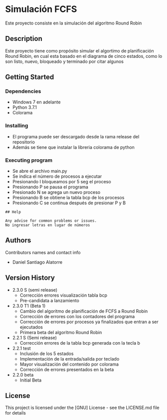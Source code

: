 # Simulación FCFS

Este proyecto consiste en la simulación del algoritmo Round Robin

## Description

Este proyecto tiene como propósito simular el algortimo de 
planificación Round Robin, en cual esta basado en el diagrama de 
cinco estados, como lo son listo, nuevo, bloqueado y
terminado por citar algunos

## Getting Started

### Dependencies

* Windows 7 en adelante
* Python 3.7.1
* Colorama

### Installing

* El programa puede ser descargado desde la rama release del repositorio
* Además se tiene que instalar la libreria colorama de python

### Executing program

* Se abre el archivo main.py
* Se indica el número de procesos a ejecutar
* Presionando I bloqueamos por 5 seg el proceso
* Presionando P se pausa el programa
* Presionado N se agrega un nuevo proceso
* Presionando B se obtiene la tabla bcp de los procesos
* Presionando C se continua después de presionar P y B 
```
## Help

Any advise for common problems or issues.
No ingresar letras en lugar de números
```

## Authors

Contributors names and contact info

* Daniel Santiago Alatorre 

## Version History
* 2.3.0 S (semi release)
    * Corrección errores visualización tabla bcp
    * Pre-candidata a lanzamiento
* 2.3.0 T1 (Beta 1)
    * Cambio del algoritmo de planificación de FCFS a Round Robin
    * Corrección de errores con los contadores del programa
    * Corrección de errores por procesos ya finalizados que entran a ser ejecutados
    * Primera beta del algoritmo Round Robin
* 2.2.1 S (Semi release)
    * Corrección errores de la tabla bcp generada con la tecla b
* 2.2.1 test
    * Inclusión de los 5 estados
    * Implementación de la entrada/salida por teclado
    * Mayor visualización del contenido por colorama
    * Corrección de errores presentados en la beta
* 2.2.0 beta
    * Initial Beta

## License

This project is licensed under the [GNU] License - see the LICENSE.md file for details
